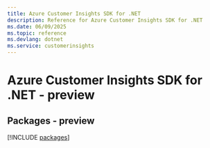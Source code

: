 ```yaml
---
title: Azure Customer Insights SDK for .NET
description: Reference for Azure Customer Insights SDK for .NET
ms.date: 06/09/2025
ms.topic: reference
ms.devlang: dotnet
ms.service: customerinsights
---
```

# Azure Customer Insights SDK for .NET - preview
## Packages - preview
[!INCLUDE [packages](customer-insights-index.md)]